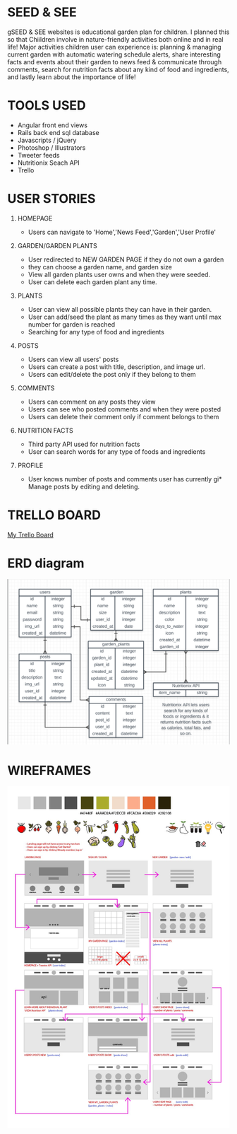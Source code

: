 # SEED & SEE 
gSEED & SEE websites is educational garden plan for children. I planned this so that Chiildren involve in nature-friendly activities both online and in real life! Major activities children user can experience is: planning & managing current garden with automatic watering schedule alerts, share interesting facts and events about their garden to news feed & communicate through comments, search for nutrition facts about any kind of food and ingredients, and lastly learn about the importance of life! 

# TOOLS USED
* Angular front end views
* Rails back end sql database
* Javascripts / jQuery
* Photoshop / Illustrators
* Tweeter feeds
* Nutritionix Seach API
* Trello

# USER STORIES
1. HOMEPAGE
	* Users can navigate to 'Home','News Feed','Garden','User Profile'

2. GARDEN/GARDEN PLANTS
	* User redirected to NEW GARDEN PAGE if they do not own a garden
	* they can choose a garden name, and garden size
	* View all garden plants user owns and when they were seeded.
	* User can delete each garden plant any time.

3. PLANTS
	* User can view all possible plants they can have in their garden.
	* User can add/seed the plant as many times as they want until max number for garden is reached
	* Searching for any type of food and ingredients

4. POSTS 
	* Users can view all users' posts
	* Users can create a post with title, description, and image url.
	* Users can edit/delete the post only if they belong to them

5. COMMENTS
	* Users can comment on any posts they view
	* Users can see who posted comments and when they were posted
	* Users can delete their comment only if comment belongs to them

6. NUTRITION FACTS
	* Third party API used for nutrition facts
	* User can search words for any type of foods and ingredients

7. PROFILE
	* User knows number of posts and comments user has currently
	gi* Manage posts by editing and deleting.
	
# TRELLO BOARD
[My Trello Board](https://trello.com/b/DqNb2Hmn/project-5-seed-see-ruby-on-rails-angular)

# ERD diagram

![](/public/images/seedAndSeeERD.jpg?raw=true)

# WIREFRAMES

![](/public/images/seedAndSeeWireframe.jpg?raw=true)


